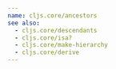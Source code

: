 ```yaml
---
name: cljs.core/ancestors
see also:
  - cljs.core/descendants
  - cljs.core/isa?
  - cljs.core/make-hierarchy
  - cljs.core/derive
---
```


